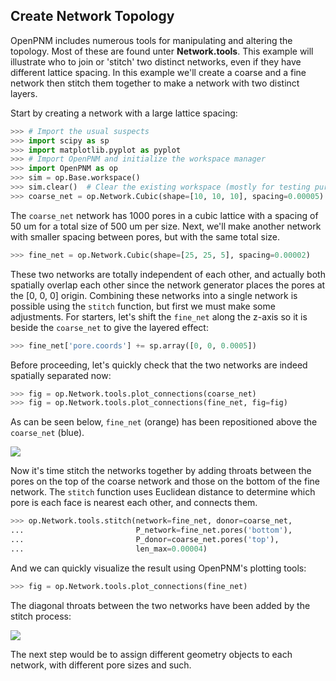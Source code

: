 ## Create Network Topology

OpenPNM includes numerous tools for manipulating and altering the topology.  Most of these are found unter **Network.tools**.  This example will illustrate who to join or 'stitch' two distinct networks, even if they have different lattice spacing.  In this example we'll create a coarse and a fine network then stitch them together to make a network with two distinct layers.  

Start by creating a network with a large lattice spacing:

``` python
>>> # Import the usual suspects
>>> import scipy as sp
>>> import matplotlib.pyplot as pyplot
>>> # Import OpenPNM and initialize the workspace manager
>>> import OpenPNM as op
>>> sim = op.Base.workspace()
>>> sim.clear()  # Clear the existing workspace (mostly for testing purposes)
>>> coarse_net = op.Network.Cubic(shape=[10, 10, 10], spacing=0.00005)

```

The ```coarse_net``` network has 1000 pores in a cubic lattice with a spacing of 50 um for a total size of 500 um per size.  Next, we'll make another network with smaller spacing between pores, but with the same total size.

``` python
>>> fine_net = op.Network.Cubic(shape=[25, 25, 5], spacing=0.00002)

```

These two networks are totally independent of each other, and actually both spatially overlap each other since the network generator places the pores at the [0, 0, 0] origin.  Combining these networks into a single network is possible using the ```stitch``` function, but first we must make some adjustments.  For starters, let's shift the ```fine_net``` along the z-axis so it is beside the ```coarse_net``` to give the layered effect:

``` python
>>> fine_net['pore.coords'] += sp.array([0, 0, 0.0005])

```

Before proceeding, let's quickly check that the two networks are indeed spatially separated now:

``` python
>>> fig = op.Network.tools.plot_connections(coarse_net)
>>> fig = op.Network.tools.plot_connections(fine_net, fig=fig)

```

As can be seen below, ```fine_net``` (orange) has been repositioned above the ```coarse_net``` (blue).

![](https://i.imgur.com/8nEBCpf.png)

Now it's time stitch the networks together by adding throats between the pores on the top of the coarse network and those on the bottom of the fine network. The ```stitch``` function uses Euclidean distance to determine which pore is each face is nearest each other, and connects them.  

``` python
>>> op.Network.tools.stitch(network=fine_net, donor=coarse_net,
...                         P_network=fine_net.pores('bottom'),
...                         P_donor=coarse_net.pores('top'),
...                         len_max=0.00004)

```

And we can quickly visualize the result using OpenPNM's plotting tools:

``` python
>>> fig = op.Network.tools.plot_connections(fine_net)

```

The diagonal throats between the two networks have been added by the stitch process:

![](https://i.imgur.com/6oLq9wv.png)

The next step would be to assign different geometry objects to each network, with different pore sizes and such.
